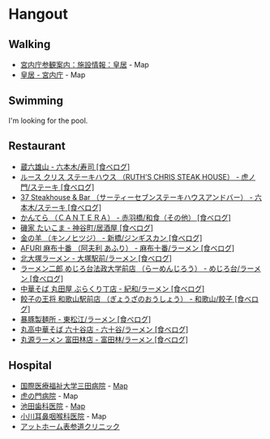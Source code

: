 Hangout
========

Walking
-------
- [宮内庁参観案内：施設情報：皇居](http://sankan.kunaicho.go.jp/guide/koukyo.html) - Map
- [皇居 - 宮内庁](http://www.kunaicho.go.jp/about/shisetsu/kokyo/kokyo.html) - Map

Swimming
--------

I'm looking for the pool.

Restaurant
------
- [蔵六雄山 - 六本木/寿司 [食べログ]](http://tabelog.com/tokyo/A1307/A130701/13139640/)
- [ルース クリス ステーキハウス （RUTH’S CHRIS STEAK HOUSE） - 虎ノ門/ステーキ [食べログ]](http://tabelog.com/tokyo/A1308/A130802/13045091/)
- [37 Steakhouse & Bar （サーティーセブンステーキハウスアンドバー） - 六本木/ステーキ [食べログ]](http://tabelog.com/tokyo/A1307/A130701/13108155/)
- [かんてら （ＣＡＮＴＥＲＡ） - 赤羽橋/和食（その他） [食べログ]](http://tabelog.com/tokyo/A1314/A131401/13124218/)
- [磯家 たいこま - 神谷町/居酒屋 [食べログ]](http://tabelog.com/tokyo/A1307/A130704/13133968/)
- [金の羊 （キンノヒツジ） - 新橋/ジンギスカン [食べログ]](http://tabelog.com/tokyo/A1301/A130103/13020539/)
- [AFURI 麻布十番 （阿夫利 あふり） - 麻布十番/ラーメン [食べログ]](http://tabelog.com/tokyo/A1307/A130702/13152138/)
- [北大塚ラーメン - 大塚駅前/ラーメン [食べログ]](http://tabelog.com/tokyo/A1323/A132302/13113229/)
- [ラーメン二郎 めじろ台法政大学前店 （らーめんじろう） - めじろ台/ラーメン [食べログ]](http://tabelog.com/tokyo/A1329/A132904/13010397/)
- [中華そば 丸田屋 ぶらくり丁店 - 紀和/ラーメン [食べログ]](http://tabelog.com/wakayama/A3001/A300101/30007361/)
- [餃子の王将 和歌山駅前店 （ぎょうざのおうしょう） - 和歌山/餃子 [食べログ]](http://tabelog.com/wakayama/A3001/A300101/30000834/)
- [暴豚製麺所 - 東松江/ラーメン [食べログ]](http://tabelog.com/wakayama/A3001/A300101/30005786/)
- [丸高中華そば 六十谷店 - 六十谷/ラーメン [食べログ]](http://tabelog.com/wakayama/A3001/A300101/30000659/)
- [丸源ラーメン 富田林店 - 富田林/ラーメン [食べログ]](http://tabelog.com/osaka/A2708/A270802/27059278/)

Hospital
--------
- [国際医療福祉大学三田病院](http://mita.iuhw.ac.jp/) - [Map](https://goo.gl/maps/n1Uy1)
- [虎の門病院](http://www.toranomon.gr.jp/) - Map
- [池田歯科医院](http://www.ikeda-shika.jp/) - [Map](https://goo.gl/maps/JvwgJ)
- [小川耳鼻咽喉科医院](http://www1.r3.rosenet.jp/ogawa/) - Map
- [アットホーム表参道クリニック](http://www.o-athome.jp/)
